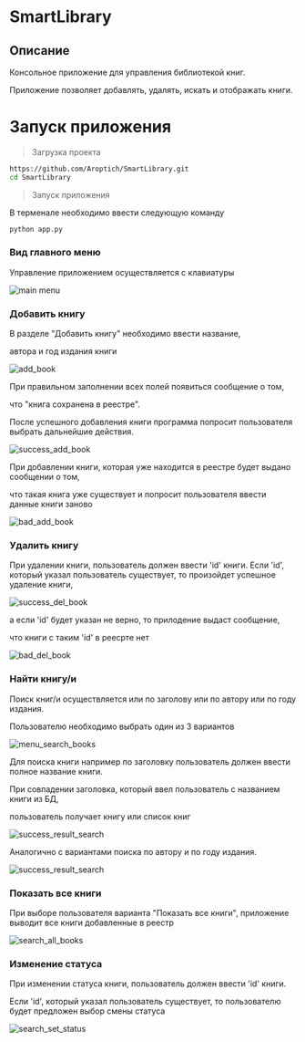 # SmartLibrary

## Описание
Консольное приложение для управления библиотекой книг.

Приложение позволяет добавлять, удалять, искать и отображать книги.

# Запуск приложения

> Загрузка проекта
```bash
https://github.com/Aroptich/SmartLibrary.git
cd SmartLibrary
```

> Запуск приложения

В терменале необходимо ввести следующую команду
```bash
python app.py
```

### **Вид главного меню**

Управление приложением осуществляется с клавиатуры

![main menu](components/screenshots/main_menu.png)

### **Добавить книгу**

В разделе "Добавить книгу" необходимо ввести название, 

автора и год издания книги

![add_book](components/screenshots/add_book.png)

При правильном заполнении всех полей появиться сообщение о том, 

что "книга сохранена в реестре".

После успешного добавления книги программа попросит пользователя выбрать дальнейшие действия.

![success_add_book](components/screenshots/success_add_book.png)

При добавлении книги, которая уже находится в реестре будет выдано сообщении о том, 

что такая книга уже существует и попросит пользователя ввести данные книги заново

![bad_add_book](components/screenshots/bad_add_book.png)

### **Удалить книгу**

При удалении книги, пользователь должен ввести 'id' книги.
Если 'id', который указал пользователь существует, то произойдет успешное удаление книги,

![success_del_book](components/screenshots/success_del_book.png)


а если 'id' будет указан не верно, то прилодение выдаст сообщение, 

что книги с таким 'id' в реесрте нет

![bad_del_book](components/screenshots/bad_del_book.png)


### **Найти книгу/и**

Поиск книг/и осуществляется или по заголову или по автору или по году издания.

Пользователю необходимо выбрать один из 3 вариантов

![menu_search_books](components/screenshots/menu_search_books.png)

Для поиска книги например по заголовку пользователь должен ввести полное название книги. 

При совпадении заголовка, который ввел пользователь с названием книги из БД, 

пользователь получает книгу или список книг

![success_result_search](components/screenshots/success_result_search.png)


Аналогично с вариантами поиска по автору и по году издания.

![success_result_search](components/screenshots/success_result_search.png)

### **Показать все книги**

При выборе пользователя варианта "Показать все книги", приложение выводит все книги добавленные в реестр

![search_all_books](components/screenshots/search_all_books.png)

### **Изменение статуса**

При изменении статуса книги, пользователь должен ввести 'id' книги.

Если 'id', который указал пользователь существует, то пользователю будет предложен выбор смены статуса

![search_set_status](components/screenshots/search_set_status.png)

